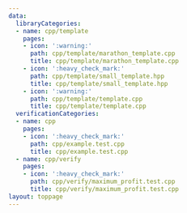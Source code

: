 ```yaml
---
data:
  libraryCategories:
  - name: cpp/template
    pages:
    - icon: ':warning:'
      path: cpp/template/marathon_template.cpp
      title: cpp/template/marathon_template.cpp
    - icon: ':heavy_check_mark:'
      path: cpp/template/small_template.hpp
      title: cpp/template/small_template.hpp
    - icon: ':warning:'
      path: cpp/template/template.cpp
      title: cpp/template/template.cpp
  verificationCategories:
  - name: cpp
    pages:
    - icon: ':heavy_check_mark:'
      path: cpp/example.test.cpp
      title: cpp/example.test.cpp
  - name: cpp/verify
    pages:
    - icon: ':heavy_check_mark:'
      path: cpp/verify/maximum_profit.test.cpp
      title: cpp/verify/maximum_profit.test.cpp
layout: toppage
---
```

